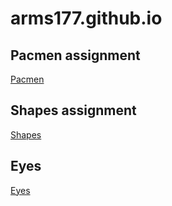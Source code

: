 # arms177.github.io
## Pacmen assignment
<a href="https://github.com/arms177/pacman">Pacmen</a>
## Shapes assignment
<a href="https://github.com/arms177/shapes">Shapes</a>
## Eyes
<a href="https://github.com/arms177/eyes">Eyes</a>
